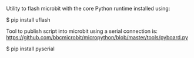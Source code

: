 Utility to flash microbit with the core Python runtime installed using:

$ pip install uflash

Tool to publish script into microbit using a serial connection is:
https://github.com/bbcmicrobit/micropython/blob/master/tools/pyboard.py

$ pip install pyserial

